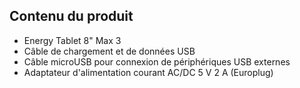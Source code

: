 ## Contenu du produit

* Energy Tablet 8" Max 3
* Câble de chargement et de données USB
* Câble microUSB pour connexion de périphériques USB externes
* Adaptateur d'alimentation courant AC/DC 5 V 2 A (Europlug)

